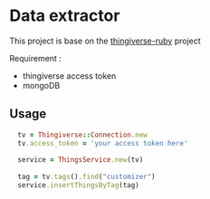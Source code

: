 Data extractor 
=========================

This project is base on the [thingiverse-ruby](https://github.com/makerbot/thingiverse-ruby) project

Requirement : 
 
 * thingiverse access token
 * mongoDB
 
Usage
---

```ruby
  tv = Thingiverse::Connection.new
  tv.access_token = 'your access token here'
  
  service = ThingsService.new(tv)
  
  tag = tv.tags().find("customizer")
  service.insertThingsByTag(tag)
```
